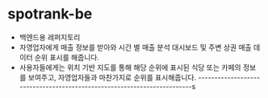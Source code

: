 # spotrank-be

- 백엔드용 레퍼지토리
- 자영업자에게 매출 정보를 받아와 시간 별 매출 분석 대시보드 및 주변 상권 매출 데이터 순위 표시를 해줍니다.
- 사용자들에게는 위치 기반 지도를 통해 해당 순위에 표시된 식당 또는 카페의 정보를 보여주고, 자영업자들과 마찬가지로 순위를 표시해줍니다.
------------------------------------------------------------------------s